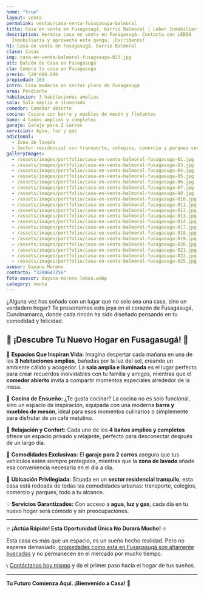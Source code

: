```yaml
---
home: "true"
layout: venta
permalink: ventas/casa-venta-fusagasuga-balmoral
title: Casa en venta en Fusagasugá, barrio Balmoral | Leben Inmobiliaria
description: Hermosa casa en venta en Fusagasugá. Contacta con LEBEN
  Inmobiliaria y aprovecha esta ganga. ¡Escríbenos!
h1: Casa en venta en Fusagasugá, barrio Balmoral
clase: Casas
img: casa-en-venta-balmoral-fusagasuga-023.jpg
alt: Balcón de Casa en Fusagasugá
cta: Compra tu casa en Fusagasugá
precio: 520'000.000
propiedad: 103
intro: Casa moderna en sector plano de Fusagasugá
area: Pendiente
habitacion: 3 habitaciones amplias
sala: Sala amplia e iluminada
comedor: Comedor abierto
cocina: Cocina con barra y muebles de mesón y flotantes
bano: 4 baños amplios y completos
garaje: Garaje para 2 carros
servicios: Agua, luz y gas
adicional:
  - Zona de lavado
  - Sector residencial con transporte, colegios, comercio y parques cerca
galleryImages:
  - /assets/images/portfolio/casa-en-venta-balmoral-fusagasuga-01.jpg
  - /assets/images/portfolio/casa-en-venta-balmoral-fusagasuga-03.jpg
  - /assets/images/portfolio/casa-en-venta-balmoral-fusagasuga-04.jpg
  - /assets/images/portfolio/casa-en-venta-balmoral-fusagasuga-05.jpg
  - /assets/images/portfolio/casa-en-venta-balmoral-fusagasuga-06.jpg
  - /assets/images/portfolio/casa-en-venta-balmoral-fusagasuga-07.jpg
  - /assets/images/portfolio/casa-en-venta-balmoral-fusagasuga-08.jpg
  - /assets/images/portfolio/casa-en-venta-balmoral-fusagasuga-010.jpg
  - /assets/images/portfolio/casa-en-venta-balmoral-fusagasuga-011.jpg
  - /assets/images/portfolio/casa-en-venta-balmoral-fusagasuga-012.jpg
  - /assets/images/portfolio/casa-en-venta-balmoral-fusagasuga-013.jpg
  - /assets/images/portfolio/casa-en-venta-balmoral-fusagasuga-014.jpg
  - /assets/images/portfolio/casa-en-venta-balmoral-fusagasuga-017.jpg
  - /assets/images/portfolio/casa-en-venta-balmoral-fusagasuga-018.jpg
  - /assets/images/portfolio/casa-en-venta-balmoral-fusagasuga-019.jpg
  - /assets/images/portfolio/casa-en-venta-balmoral-fusagasuga-020.jpg
  - /assets/images/portfolio/casa-en-venta-balmoral-fusagasuga-021.jpg
  - /assets/images/portfolio/casa-en-venta-balmoral-fusagasuga-022.jpg
  - /assets/images/portfolio/casa-en-venta-balmoral-fusagasuga-025.jpg
asesor: Dayana Moreno
contacto: "3208647256"
foto-asesor: dayana-moreno-leben.webp
category: venta
---
```

¿Alguna vez has soñado con un lugar que no solo sea una casa, sino un verdadero hogar? Te presentamos esta joya en el corazón de Fusagasugá, Cundinamarca, donde cada rincón ha sido diseñado pensando en tu comodidad y felicidad.

## 🌟 **¡Descubre Tu Nuevo Hogar en Fusagasugá!** 🌟

🏡 **Espacios Que Inspiran Vida:** Imagina despertar cada mañana en una de las **3 habitaciones amplias**, bañadas por la luz del sol, creando un ambiente cálido y acogedor. La **sala amplia e iluminada** es el lugar perfecto para crear recuerdos inolvidables con tu familia y amigos, mientras que el **comedor abierto** invita a compartir momentos especiales alrededor de la mesa.

🍳 **Cocina de Ensueño:** ¿Te gusta cocinar? La cocina no es solo funcional, sino un espacio de inspiración, equipada con una moderna **barra y muebles de mesón**, ideal para esos momentos culinarios o simplemente para disfrutar de un café matutino.

🛁 **Relajación y Confort:** Cada uno de los **4 baños amplios y completos** ofrece un espacio privado y relajante, perfecto para desconectar después de un largo día.

🚗 **Comodidades Exclusivas:** El **garaje para 2 carros** asegura que tus vehículos estén siempre protegidos, mientras que la **zona de lavado** añade esa conveniencia necesaria en el día a día.

🌳 **Ubicación Privilegiada:** Situada en un **sector residencial tranquilo**, esta casa está rodeada de todas las comodidades urbanas: transporte, colegios, comercio y parques, todo a tu alcance.

💡 **Servicios Garantizados:** Con acceso a **agua, luz y gas**, cada día en tu nuevo hogar será cómodo y sin preocupaciones.

---

🔥 **¡Actúa Rápido! Esta Oportunidad Única No Durará Mucho!** 🔥

Esta casa es más que un espacio, es un sueño hecho realidad. Pero no esperes demasiado, [propiedades como esta en Fusagasugá son altamente buscadas]({{site.baseurl}}) y no permanecen en el mercado por mucho tiempo.

📞 [Contáctanos hoy mismo](https://wa.me/57{{page.contacto}}) y da el primer paso hacia el hogar de tus sueños.

---

**Tu Futuro Comienza Aquí. ¡Bienvenido a Casa!** 🌈
